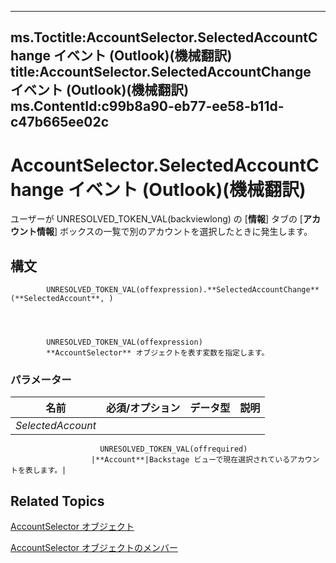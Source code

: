 

---
ms.Toctitle:AccountSelector.SelectedAccountChange イベント (Outlook)(機械翻訳)
title:AccountSelector.SelectedAccountChange イベント (Outlook)(機械翻訳)
ms.ContentId:c99b8a90-eb77-ee58-b11d-c47b665ee02c
---
# AccountSelector.SelectedAccountChange イベント (Outlook)(機械翻訳)




ユーザーが UNRESOLVED_TOKEN_VAL(backviewlong) の [**情報**] タブの [**アカウント情報**] ボックスの一覧で別のアカウントを選択したときに発生します。

## 構文

            UNRESOLVED_TOKEN_VAL(offexpression).**SelectedAccountChange**(**SelectedAccount**, )




            UNRESOLVED_TOKEN_VAL(offexpression)
            **AccountSelector** オブジェクトを表す変数を指定します。

### パラメーター

|**名前**|**必須/オプション**|**データ型**|**説明**|
|---|---|---|---|
|*SelectedAccount*|
                        UNRESOLVED_TOKEN_VAL(offrequired)
                      |**Account**|Backstage ビューで現在選択されているアカウントを表します。|





## Related Topics

[AccountSelector オブジェクト](846f176e-5680-a214-7624-75f3a524c989.md)

[AccountSelector オブジェクトのメンバー](cee14ad4-2d90-eef1-efb0-64b0fb8a912f.md)




